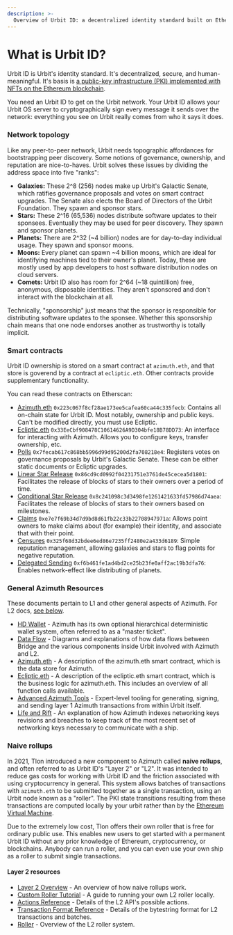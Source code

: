 ```yaml
---
description: >-
  Overview of Urbit ID: a decentralized identity standard built on Ethereum. Covers network topology, smart contracts, and Layer 2 rollup functionality.
---
```


# What is Urbit ID?

Urbit ID is Urbit's identity standard. It's decentralized, secure, and human-meaningful. It's basis is [a public-key infrastructure (PKI) implemented with NFTs on the Ethereum blockchain](https://urbit.org/blog/pki-maze).

You need an Urbit ID to get on the Urbit network. Your Urbit ID allows your Urbit OS server to cryptographically sign every message it sends over the network: everything you see on Urbit really comes from who it says it does.

### Network topology <a href="#network-topology" id="network-topology"></a>

Like any peer-to-peer network, Urbit needs topographic affordances for bootstrapping peer discovery. Some notions of governance, ownership, and reputation are nice-to-haves. Urbit solves these issues by dividing the address space into five "ranks":

* **Galaxies:** These 2^8 (256) nodes make up Urbit's Galactic Senate, which ratifies governance proposals and votes on smart contract upgrades. The Senate also elects the Board of Directors of the Urbit Foundation. They spawn and sponsor stars.
* **Stars:** These 2^16 (65,536) nodes distribute software updates to their sponsees. Eventually they may be used for peer discovery. They spawn and sponsor planets.
* **Planets:** There are 2^32 (\~4 billion) nodes are for day-to-day individual usage. They spawn and sponsor moons.
* **Moons:** Every planet can spawn \~4 billion moons, which are ideal for identifying machines tied to their owner's planet. Today, these are mostly used by app developers to host software distribution nodes on cloud servers.
* **Comets:** Urbit ID also has room for 2^64 (\~18 quintillion) free, anonymous, disposable identities. They aren't sponsored and don't interact with the blockchain at all.

Technically, "sponsorship" just means that the sponsor is responsible for distributing software updates to the sponsee. Whether this sponsorship chain means that one node endorses another as trustworthy is totally implicit.

### Smart contracts <a href="#smart-contracts" id="smart-contracts"></a>

Urbit ID ownership is stored on a smart contract at `azimuth.eth`, and that store is goverend by a contract at `ecliptic.eth`. Other contracts provide supplementary functionality.

You can read these contracts on Etherscan:

* [Azimuth.eth](https://etherscan.io/address/azimuth.eth) `0x223c067f8cf28ae173ee5cafea60ca44c335fecb`: Contains all on-chain state for Urbit ID. Most notably, ownership and public keys. Can't be modified directly, you must use Ecliptic.
* [Ecliptic.eth](https://etherscan.io/address/ecliptic.eth) `0x33EeCbf908478C10614626A9D304bfe18B78DD73`: An interface for interacting with Azimuth. Allows you to configure keys, transfer ownership, etc.
* [Polls](https://etherscan.io/address/0x7fecab617c868bb5996d99d95200d2fa708218e4) `0x7fecab617c868bb5996d99d95200d2fa708218e4`: Registers votes on governance proposals by Urbit's Galactic Senate. These can be either static documents or Ecliptic upgrades.
* [Linear Star Release](https://etherscan.io/address/0x86cd9cd0992f04231751e3761de45cecea5d1801) `0x86cd9cd0992f04231751e3761de45cecea5d1801`: Facilitates the release of blocks of stars to their owners over a period of time.
* [Conditional Star Release](https://etherscan.io/address/0x8c241098c3d3498fe1261421633fd57986d74aea) `0x8c241098c3d3498fe1261421633fd57986d74aea`: Facilitates the release of blocks of stars to their owners based on milestones.
* [Claims](https://etherscan.io/address/0xe7e7f69b34d7d9bd8d61fb22c33b22708947971a) `0xe7e7f69b34d7d9bd8d61fb22c33b22708947971a`: Allows point owners to make claims about (for example) their identity, and associate that with their point.
* [Censures](https://etherscan.io/address/0x325f68d32bdee6ed86e7235ff2480e2a433d6189) `0x325f68d32bdee6ed86e7235ff2480e2a433d6189`: Simple reputation management, allowing galaxies and stars to flag points for negative reputation.
* [Delegated Sending](https://etherscan.io/address/0xf6b461fe1ad4bd2ce25b23fe0aff2ac19b3dfa76) `0xf6b461fe1ad4bd2ce25b23fe0aff2ac19b3dfa76`: Enables network-effect like distributing of planets.

### General Azimuth Resources <a href="#general-azimuth-resources" id="general-azimuth-resources"></a>

These documents pertain to L1 and other general aspects of Azimuth. For L2 docs, [see below](#naive-rollups).

* [HD Wallet](hd-wallet.md) - Azimuth has its own optional hierarchical deterministic wallet system, often referred to as a "master ticket".
* [Data Flow](flow.md) - Diagrams and explanations of how data flows between Bridge and the various components inside Urbit involved with Azimuth and L2.
* [Azimuth.eth](azimuth-eth.md) - A description of the azimuth.eth smart contract, which is the data store for Azimuth.
* [Ecliptic.eth](ecliptic.md) - A description of the ecliptic.eth smart contract, which is the business logic for azimuth.eth. This includes an overview of all function calls available.
* [Advanced Azimuth Tools](advanced-azimuth-tools.md) - Expert-level tooling for generating, signing, and sending layer 1 Azimuth transactions from within Urbit itself.
* [Life and Rift](life-and-rift.md) - An explanation of how Azimuth indexes networking keys revisions and breaches to keep track of the most recent set of networking keys necessary to communicate with a ship.

### Naive rollups <a href="#naive-rollups" id="naive-rollups"></a>

In 2021, Tlon introduced a new component to Azimuth called **naive rollups**, and often referred to as Urbit ID's "Layer 2" or "L2". It was intended to reduce gas costs for working with Urbit ID and the friction associated with using cryptocurrency in general. This system allows batches of transactions with `azimuth.eth` to be submitted together as a single transaction, using an Urbit node known as a "roller". The PKI state transitions resulting from these transactions are computed locally by your urbit rather than by the [Ethereum Virtual Machine](https://ethereum.org/en/developers/docs/evm/).

Due to the extremely low cost, Tlon offers their own roller that is free for ordinary public use. This enables new users to get started with a permanent Urbit ID without any prior knowledge of Ethereum, cryptocurrency, or blockchains. Anybody can run a roller, and you can even use your own ship as a roller to submit single transactions.

#### Layer 2 resources <a href="#layer-2-resources" id="layer-2-resources"></a>

* [Layer 2 Overview](l2/README.md) - An overview of how naive rollups work.
* [Custom Roller Tutorial](roller-tutorial.md) - A guide to running your own L2 roller locally.
* [Actions Reference](l2/l2-actions.md) - Details of the L2 API's possible actions.
* [Transaction Format Reference](l2/bytestring.md) - Details of the bytestring format for L2 transactions and batches.
* [Roller](l2/roller.md) - Overview of the L2 roller system.
